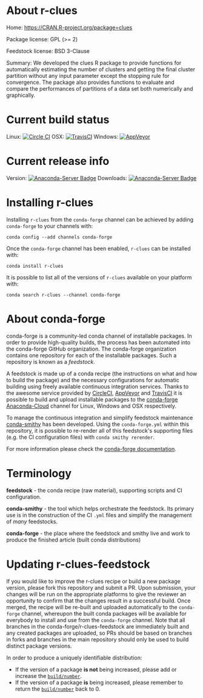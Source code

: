 About r-clues
=============

Home: https://CRAN.R-project.org/package=clues

Package license: GPL (>= 2)

Feedstock license: BSD 3-Clause

Summary: We developed the clues R package to provide functions  for automatically estimating the number of clusters and  getting the final cluster partition without any input  parameter except the stopping rule for convergence.  The package also provides functions to evaluate and compare the performances of partitions of a data set both numerically and graphically.



Current build status
====================

Linux: [![Circle CI](https://circleci.com/gh/conda-forge/r-clues-feedstock.svg?style=shield)](https://circleci.com/gh/conda-forge/r-clues-feedstock)
OSX: [![TravisCI](https://travis-ci.org/conda-forge/r-clues-feedstock.svg?branch=master)](https://travis-ci.org/conda-forge/r-clues-feedstock)
Windows: [![AppVeyor](https://ci.appveyor.com/api/projects/status/github/conda-forge/r-clues-feedstock?svg=True)](https://ci.appveyor.com/project/conda-forge/r-clues-feedstock/branch/master)

Current release info
====================
Version: [![Anaconda-Server Badge](https://anaconda.org/conda-forge/r-clues/badges/version.svg)](https://anaconda.org/conda-forge/r-clues)
Downloads: [![Anaconda-Server Badge](https://anaconda.org/conda-forge/r-clues/badges/downloads.svg)](https://anaconda.org/conda-forge/r-clues)

Installing r-clues
==================

Installing `r-clues` from the `conda-forge` channel can be achieved by adding `conda-forge` to your channels with:

```
conda config --add channels conda-forge
```

Once the `conda-forge` channel has been enabled, `r-clues` can be installed with:

```
conda install r-clues
```

It is possible to list all of the versions of `r-clues` available on your platform with:

```
conda search r-clues --channel conda-forge
```


About conda-forge
=================

conda-forge is a community-led conda channel of installable packages.
In order to provide high-quality builds, the process has been automated into the
conda-forge GitHub organization. The conda-forge organization contains one repository
for each of the installable packages. Such a repository is known as a *feedstock*.

A feedstock is made up of a conda recipe (the instructions on what and how to build
the package) and the necessary configurations for automatic building using freely
available continuous integration services. Thanks to the awesome service provided by
[CircleCI](https://circleci.com/), [AppVeyor](http://www.appveyor.com/)
and [TravisCI](https://travis-ci.org/) it is possible to build and upload installable
packages to the [conda-forge](https://anaconda.org/conda-forge)
[Anaconda-Cloud](http://docs.anaconda.org/) channel for Linux, Windows and OSX respectively.

To manage the continuous integration and simplify feedstock maintenance
[conda-smithy](http://github.com/conda-forge/conda-smithy) has been developed.
Using the ``conda-forge.yml`` within this repository, it is possible to re-render all of
this feedstock's supporting files (e.g. the CI configuration files) with ``conda smithy rerender``.

For more information please check the [conda-forge documentation](https://conda-forge.org/docs/).

Terminology
===========

**feedstock** - the conda recipe (raw material), supporting scripts and CI configuration.

**conda-smithy** - the tool which helps orchestrate the feedstock.
                   Its primary use is in the construction of the CI ``.yml`` files
                   and simplify the management of *many* feedstocks.

**conda-forge** - the place where the feedstock and smithy live and work to
                  produce the finished article (built conda distributions)


Updating r-clues-feedstock
==========================

If you would like to improve the r-clues recipe or build a new
package version, please fork this repository and submit a PR. Upon submission,
your changes will be run on the appropriate platforms to give the reviewer an
opportunity to confirm that the changes result in a successful build. Once
merged, the recipe will be re-built and uploaded automatically to the
`conda-forge` channel, whereupon the built conda packages will be available for
everybody to install and use from the `conda-forge` channel.
Note that all branches in the conda-forge/r-clues-feedstock are
immediately built and any created packages are uploaded, so PRs should be based
on branches in forks and branches in the main repository should only be used to
build distinct package versions.

In order to produce a uniquely identifiable distribution:
 * If the version of a package **is not** being increased, please add or increase
   the [``build/number``](http://conda.pydata.org/docs/building/meta-yaml.html#build-number-and-string).
 * If the version of a package **is** being increased, please remember to return
   the [``build/number``](http://conda.pydata.org/docs/building/meta-yaml.html#build-number-and-string)
   back to 0.